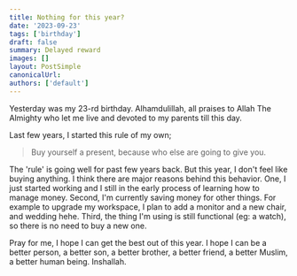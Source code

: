 ```yaml
---
title: Nothing for this year?
date: '2023-09-23'
tags: ['birthday']
draft: false
summary: Delayed reward
images: []
layout: PostSimple
canonicalUrl:
authors: ['default']
---
```


Yesterday was my 23-rd birthday. Alhamdulillah, all praises to Allah The Almighty who let me live and devoted to
my parents till this day.

Last few years, I started this rule of my own;

> Buy yourself a present, because who else are going to give you.

The 'rule' is going well for past few years back. But this year, I don't feel like buying anything. I think there are
major reasons behind this behavior. One, I just started working and I still in the early process of learning how to manage money. Second,
I'm currently saving money for other things. For example to upgrade my workspace, I plan to add a monitor and a new chair, and wedding hehe. Third,
the thing I'm using is still functional (eg: a watch), so there is no need to buy a new one.

Pray for me, I hope I can get the best out of this year. I hope I can be a better person, a better son, a better brother, a better friend, a better Muslim, a better human being. Inshallah.
